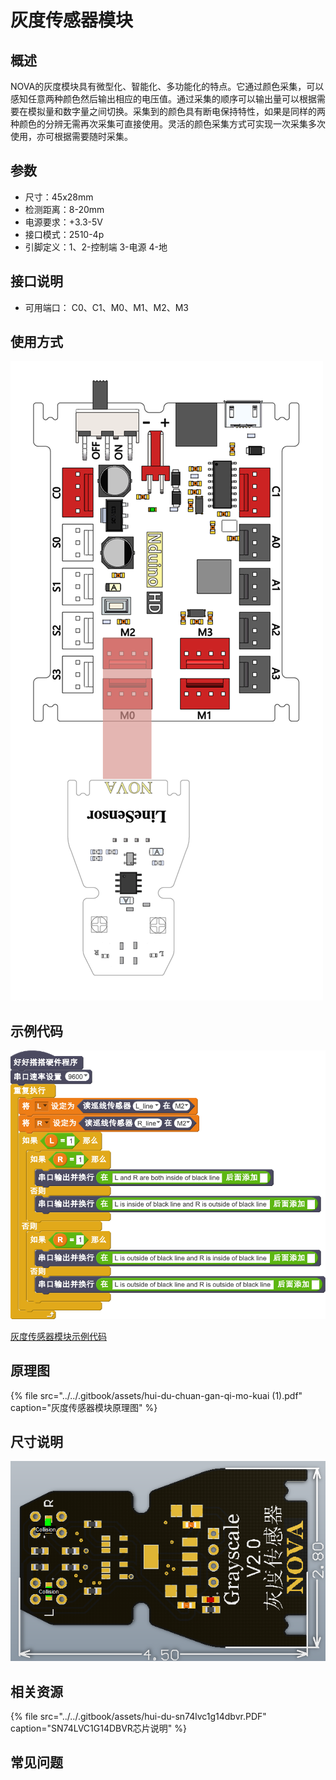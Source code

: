 # 灰度传感器模块

## 概述

NOVA的灰度模块具有微型化、智能化、多功能化的特点。它通过颜色采集，可以感知任意两种颜色然后输出相应的电压值。通过采集的顺序可以输出量可以根据需要在模拟量和数字量之间切换。采集到的颜色具有断电保持特性，如果是同样的两种颜色的分辨无需再次采集可直接使用。灵活的颜色采集方式可实现一次采集多次使用，亦可根据需要随时采集。

## 参数

* 尺寸：45x28mm
* 检测距离：8-20mm
* 电源要求：+3.3-5V
* 接口模式：2510-4p
* 引脚定义：1、2-控制端 3-电源 4-地

## 接口说明

* 可用端口： C0、C1、M0、M1、M2、M3

## 使用方式

![](../../.gitbook/assets/37.png)

## 示例代码

![](../../.gitbook/assets/38.png)

[灰度传感器模块示例代码](http://www.haohaodada.com/show.php?id=949877)

## 原理图

{% file src="../../.gitbook/assets/hui-du-chuan-gan-qi-mo-kuai \(1\).pdf" caption="灰度传感器模块原理图" %}

## 尺寸说明

![](../../.gitbook/assets/105.png)

## 相关资源

{% file src="../../.gitbook/assets/hui-du-sn74lvc1g14dbvr.PDF" caption="SN74LVC1G14DBVR芯片说明" %}

## 常见问题

